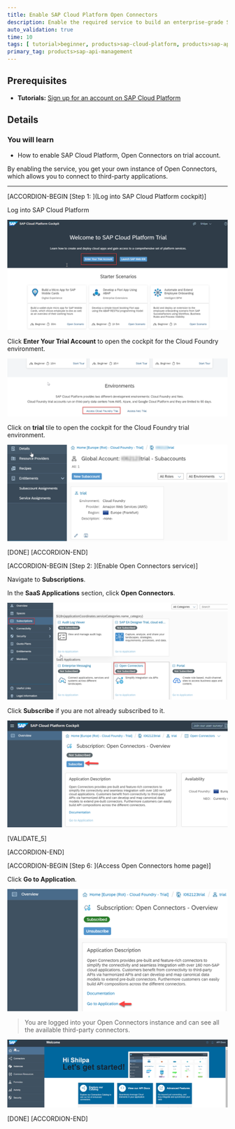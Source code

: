 ```yaml
---
title: Enable SAP Cloud Platform Open Connectors
description: Enable the required service to build an enterprise-grade SAP Fiori application that connects securely to a non-SAP service.
auto_validation: true
time: 10
tags: [ tutorial>beginner, products>sap-cloud-platform, products>sap-api-management]
primary_tag: products>sap-api-management
---
```


## Prerequisites
- **Tutorials:** [Sign up for an account on SAP Cloud Platform](https://developers.sap.com/tutorials/hcp-create-trial-account.html)

## Details
### You will learn
  - How to enable SAP Cloud Platform, Open Connectors on trial account.

By enabling the service, you get your own instance of Open Connectors, which allows you to connect to third-party applications.

---

[ACCORDION-BEGIN [Step 1: ](Log into SAP Cloud Platform cockpit)]

Log into SAP Cloud Platform

![Log into cockpit](00-Login-trial-account.png)

Click **Enter Your Trial Account** to open the cockpit for the Cloud Foundry environment.

![Access Cloud Foundry](01-CF-trial-account.png)

Click on **trial** tile to open the cockpit for the Cloud Foundry trial environment.

![Access Cloud Foundry](01_2_click-trial-tile.png)

[DONE]
[ACCORDION-END]

[ACCORDION-BEGIN [Step 2: ](Enable Open Connectors service)]

Navigate to **Subscriptions**.

In the **SaaS Applications** section, click  **Open Connectors**.

![Select Open Connectors](06-open-openconnectors.png)

Click  **Subscribe** if you are not already subscribed to it.

![Subscribe Open Connectors](061-subscribe-openconnectors.png)

[VALIDATE_5]

[ACCORDION-END]

[ACCORDION-BEGIN [Step 6: ](Access Open Connectors home page)]

Click **Go to Application**.

![Go Open Connectors](08-go-to-open-connectors.png)

>You are logged into your Open Connectors instance and can see all the available third-party connectors.

![Select Open Connectors](9-open-connectors-instance.png)

[DONE]
[ACCORDION-END]

